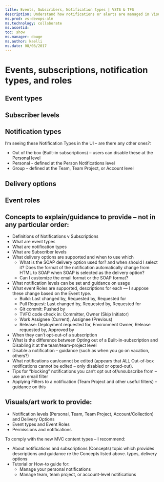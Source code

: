 ```yaml
---
title: Events, Subscribers, Notification types | VSTS & TFS
description: Understand how notifications or alerts are managed in Visual Studio Team Services (VSTS) or Team Foundation Server (TFS)
ms.prod: vs-devops-alm
ms.technology: collaborate
ms.assetid: 
toc: show
ms.manager: douge
ms.author: kaelli
ms.date: 08/03/2017
---
```



# Events, subscriptions, notification types, and roles

## Event types   

 

## Subscriber levels 

 

  
## Notification types

I’m seeing these Notification Types in the UI – are there any other ones?: 
- Out of the box (Built-in subscriptions) – users can disable these at the Personal level 
- Personal  -  defined at the Person Notifications level   
- Group – defined at the Team, Team Project, or Account level 



## Delivery options 




## Event roles 


## Concepts to explain/guidance to provide – not in any particular order:
- Definitions of Notifications v Subscriptions 
- What are event types
- What are notification types 
- What are Subscriber levels
- What delivery options are supported and when to use which  
	- What is the SOAP delivery option used for? and when should I select it? Does the format of the notification automatically change from HTML to SOAP when SOAP is selected as the delivery option? 
	- Can I customize the email format or the SOAP format?  
- What notification levels can be set and guidance on usage  
- What event Roles are supported, descriptions for each –– I suppose these change based on the Event type. 
	- 	Build: Last changed by, Requested by, Requested for
	- 	Pull Request: Last changed by, Requested by, Requested for 
	- 	Git commit: Pushed by 
	- 	TVFC code check in: Committer, Owner (Skip Initiator) 
	- 	Work Assignee (Current), Assignee (Previous)
	- 	Release: Deployment requested for, Environment Owner, Release requested by, Approved by 
- When they can’t opt-out-of a subscription  
- What is the difference between Opting out of a Built-in-subscription and Disabling it at the team/team-project level  
- Disable a notification – guidance (such as when you go on vacation, others?) 
- What notifications can/cannot be edited (appears that ALL Out-of-box notifications cannot be edited – only disabled or opted-out). 
- Tips for “blocking” notifications you can’t opt out of/unsubscribe from – use an email filter 
- Applying Filters to a notification (Team Project and other useful filters) – guidance on this  



## Visuals/art work to provide: 
- Notification levels (Personal, Team, Team Project, Account/Collection)  and Delivery Options 
- Event types and Event Roles   
- Permissions and notifications 

To comply with the new MVC content types – I recommend: 
- About notifications and subscriptions (Concepts) topic which provides descriptions and guidance re the Concepts listed above.   types, delivery options 
- Tutorial or How-to guide for:
	- Manage your personal notifications    
	- Manage team, team project, or account-level notifications 
